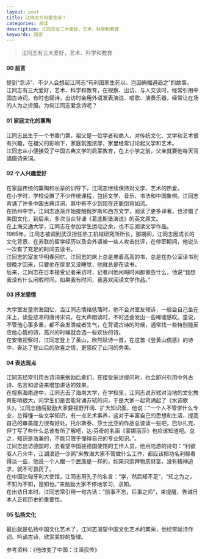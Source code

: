 ```yaml
---
layout: post
title: 江同志为何爱念诗？
categories: 阅读
description: 江同志有三大爱好，艺术、科学和教育
keywords: 阅读
---
```


> 江同志有三大爱好，艺术、科学和教育

#### 00 前言

提到“念诗”，不少人会想起江同志“苟利国家生死以、岂因祸福避趋之”的故事。<br />江同志有三大爱好，艺术、科学和教育，在视察、出访、与人交谈时，经常引用中国古诗词，有时也赋诗，出访时会用外语发表演说、唱歌、演奏乐器，经常让在场的人为之折服。为何江同志爱念诗呢？



#### 01 家庭文化的熏陶
江同志出生于一个书香门第，祖父是一位学者和商人，对传统文化、文学和艺术很有兴趣，在祖父的影响下，家庭氛围浓厚，家里经常讨论起文学和艺术。<br />江同志从小便接受了中国古典文学的启蒙教育，在上小学之前，父亲就要他每天背诵唐诗宋词。



#### 02 个人兴趣爱好
在家庭传统的熏陶和长辈的训导下，江同志继续保持对文学、艺术的热爱。<br />在小学时，学校设置了不少传统课程，包括文学、音乐、书法和中国象棋。江同志背诵了许多中国古典诗词，其中有不少到现在还能倒背如流。<br />在扬州中学，江同志逐渐开始接触俄罗斯和西方文学，阅读了更多译著，也涉猎了美国文化，到后来，多次当众背诵《葛底斯堡演说》的英文原文。<br />在上海交通大学，江同志在参加学生运动之余，也不忘阅读文学作品。<br />1965年，江同志被调到武汉担任热工机械研究所所长，那期间，江同志因成长的文化背景、在苏联的留学经历以及会外语被一些人攻击批评，在停职期间，他说头一次有了充足的时间去读书。<br />江同志的室友华明春回忆，江同志的床上总是堆着高高的书，总是在办公室读书到很晚才回来，只要他在屋里又没睡觉，他就总是在读书。<br />后来，江同志在日本接受记者采访时，记者问他闲暇时间都做些什么，他说“我想我没有什么闲暇时间。如果我有时间，我喜欢阅读文学作品。”



#### 03 抒发感情

大学室友童宗海回忆，当江同志情绪低落时，他不会对室友倾诉，一般会自己坐在床上，读些悲凉的唐诗宋词，在大声朗读时，不时还会发出一些唏嘘感叹。童说，不管他心事多重，都不会发泄或者生气，在背诵古诗的时候，通常找一些特别能反应他心情的诗，高兴的时候就会选一些欢快的诗。<br />在安徽视察时，江同志登上了黄山，欣然赋诗一首，在这首《登黄山偶感》的诗中，表达了登山后的欣喜之情，更感叹了山河的秀美。



#### 04 表达观点

江同志经常引用古诗词来勉励后辈们，在接受采访提问时，也会即兴引用中外古诗、名言和谚语来增加讲话的效果。<br />在视察海南途中，江同志去了海南大学，在学校里，江同志说苏轼对当地的文化教育影响很大，问学生们是否能背诵苏轼的词，于是大家一起背诵起了《水调歌头》。江同志随后鼓励大家要视野开阔、扩大知识面，他说：“一个人不管学什么专业，总得懂一些文学知识，有一点艺术素养，这对于丰富自己的思想和生活，提高自己的审美能力很有好处。托尔斯泰、莎士比亚的作品总该读一些吧，巴尔扎克、但丁写了些什么总该有所了解吧，达·芬奇的名画《蒙娜丽莎》也应该知道吧。总之，知识是浩瀚的，不能只限于懂得自己的专业知识。”。<br />江同志出访德国时，去看望中国驻德国使馆的工作人员，他用陆游的诗句：“利欲驱人万火牛，江湖浪迹一沙鸥”来教诲大家不管做什么工作，都应该把功名利禄看得淡一些，他说一个人跟一个民族是一样的，如果只崇拜物质财富，没有精神追求，就不可救药了。<br />在中国驻匈牙利大使馆，江同志用孔子的名言：“学，然后知不足”，“知之为之，不知为不知，是知也。”来勉励大家不停地学习、求知。<br />在出访日本时，江同志常引用一句古话：“前事不忘，后事之师”，来提醒、告诫日本人正视历史的重要性。



#### 05 弘扬文化

最后就是弘扬中国文化艺术了，江同志渴望中国文化艺术的繁荣，他经常赋诗作词、吟诵古诗，欣赏美妙的旋律。





参考资料：《他改变了中国：江泽民传》

